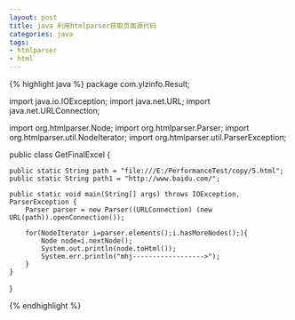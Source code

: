 ```yaml
---
layout: post
title: java 利用htmlparser获取页面源代码
categories: java
tags: 
- htmlparser
- html
---
```


{% highlight java %}
package com.ylzinfo.Result;

import java.io.IOException;
import java.net.URL;
import java.net.URLConnection;

import org.htmlparser.Node;
import org.htmlparser.Parser;
import org.htmlparser.util.NodeIterator;
import org.htmlparser.util.ParserException;

public class GetFinalExcel {

    public static String path = "file:///E:/PerformanceTest/copy/5.html";
    public static String path1 = "http://www.baidu.com/";

    public static void main(String[] args) throws IOException, ParserException {
        Parser parser = new Parser((URLConnection) (new URL(path)).openConnection());
        
        for(NodeIterator i=parser.elements();i.hasMoreNodes();){
            Node node=i.nextNode();
            System.out.println(node.toHtml());
            System.err.println("mhj------------------>");
        }
    }

}

{% endhighlight %}
